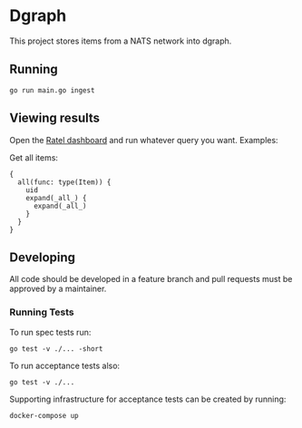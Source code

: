 # Dgraph

This project stores items from a NATS network into dgraph.

## Running

```shell
go run main.go ingest
```

## Viewing results

Open the [Ratel dashboard](http://localhost:8000/?latest) and run whatever query you want. Examples:

Get all items:

```
{
  all(func: type(Item)) {
    uid
    expand(_all_) {
      expand(_all_)
    }
  }
}
```

## Developing

All code should be developed in a feature branch and pull requests must be approved by a maintainer.

### Running Tests

To run spec tests run:

```shell
go test -v ./... -short
```

To run acceptance tests also:

```shell
go test -v ./...
```

Supporting infrastructure for acceptance tests can be created by running:

```shell
docker-compose up
```